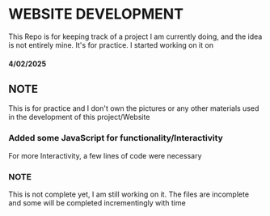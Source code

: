 # WEBSITE DEVELOPMENT
This Repo is for keeping track of a project I am currently doing, and the idea is not entirely mine. It's for practice.
I started working on it on 
#### 4/02/2025 

## NOTE
This is for practice and I don't own the pictures or any other materials used in the development of this project/Website

### Added some JavaScript for functionality/Interactivity
For more Interactivity, a few lines of code were necessary

### NOTE
This is not complete yet, I am still working on it.
The files are incomplete and some will be completed incrementingly with time


